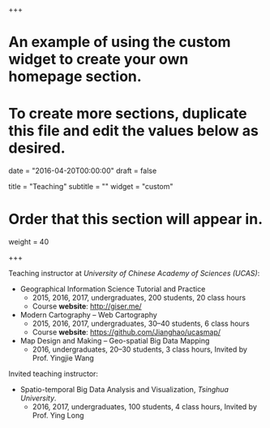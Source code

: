 +++
# An example of using the custom widget to create your own homepage section.
# To create more sections, duplicate this file and edit the values below as desired.

date = "2016-04-20T00:00:00"
draft = false

title = "Teaching"
subtitle = ""
widget = "custom"

# Order that this section will appear in.
weight = 40

+++

Teaching instructor at *University of Chinese Academy of Sciences (UCAS)*:

* Geographical Information Science Tutorial and Practice
    - 2015, 2016, 2017, undergraduates, 200 students, 20 class hours
    - Course **website**: http://giser.me/
* Modern Cartography – Web Cartography
    - 2015, 2016, 2017, undergraduates, 30–40 students, 6 class hours
    - Course **website**: https://github.com/Jianghao/ucasmap/
* Map Design and Making – Geo-spatial Big Data Mapping
    - 2016, undergraduates, 20–30 students, 3 class hours, Invited by Prof. Yingjie Wang

Invited teaching instructor:

* Spatio-temporal Big Data Analysis and Visualization, *Tsinghua University*.
    - 2016, 2017, undergraduates, 100 students, 4 class hours, Invited by Prof. Ying Long